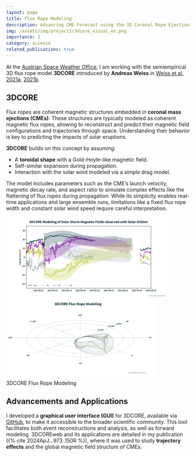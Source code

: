 ```yaml
---
layout: page
title: Flux Rope Modeling
description: Advancing CME Forecast using the 3D Coronal Rope Ejection Model
img: /assets/img/project2/3dcore_visual_en.png
importance: 2
category: science
related_publications: true
---
```


At the <a href="https://helioforecast.space/" target="_blank">Austrian Space Weather Office</a>, I am working with the semiempirical 3D flux rope model **3DCORE**  introduced by **Andreas Weiss** in <a href="https://iopscience.iop.org/article/10.3847/1538-4365/abc9bd" target="_blank">Weiss et al. 2021a</a>, <a href="https://www.aanda.org/articles/aa/abs/2021/12/aa40919-21/aa40919-21.html" target="_blank">2021b</a>.

<h2>3DCORE</h2>

Flux ropes are coherent magnetic structures embedded in **coronal mass ejections (CMEs)**. These structures are typically modeled as coherent magnetic flux ropes, allowing to reconstruct and predict their magnetic field configurations and trajectories through space. Understanding their behavior is key to predicting the impacts of solar eruptions. 

**3DCORE** builds on this concept by assuming:
- A **toroidal shape** with a Gold-Hoyle-like magnetic field.
- Self-similar expansion during propagation.
- Interaction with the solar wind modeled via a simple drag model.

The model includes parameters such as the CME’s launch velocity, magnetic decay rate, and aspect ratio to simulate complex effects like the flattening of flux ropes during propagation. While its simplicity enables real-time applications and large ensemble runs, limitations like a fixed flux rope width and constant solar wind speed require careful interpretation.

<div class="row justify-content-sm-center">
    <div class="col-sm-6 mt-3 mt-md-0">
        <img src="/assets/img/project2/3dcore_insitu_en.png" alt="In Situ Reconstruction" class="img-fluid rounded z-depth-1" style="height: 220px; width: auto;">
    </div>
    <div class="col-sm-6 mt-3 mt-md-0">
        <img src="/assets/img/project2/3dcore_visual_en.png" alt="3D Reconstruction" class="img-fluid rounded z-depth-1 small-img" style="height: 220px; width: auto;">
    </div>
</div>
<div class="caption">
    3DCORE Flux Rope Modeling
</div>

<h2>Advancements and Applications</h2>

I developed a **graphical user interface (GUI)** for 3DCORE, available via <a href="https://github.com/hruedisser/3DCOREweb" target="_blank">GitHub</a>, to make it accessible to the broader scientific community. This tool facilitates both event reconstructions and analysis, as well as forward modeling. 3DCOREweb and its applications are detailed in my publication ({% cite 2024ApJ...973..150R %}), where it was used to study **trajectory effects** and the global magnetic field structure of CMEs.
